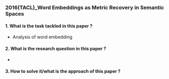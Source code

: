 ### 2016(TACL)_Word Embeddings as Metric Recovery in Semantic Spaces

#### 1. What is the task tackled in this paper ? 

- Analysis of word embedding

#### 2. What is the research question in this paper ? 

- ​

#### 3. How to solve it/what is the approach of this paper ?